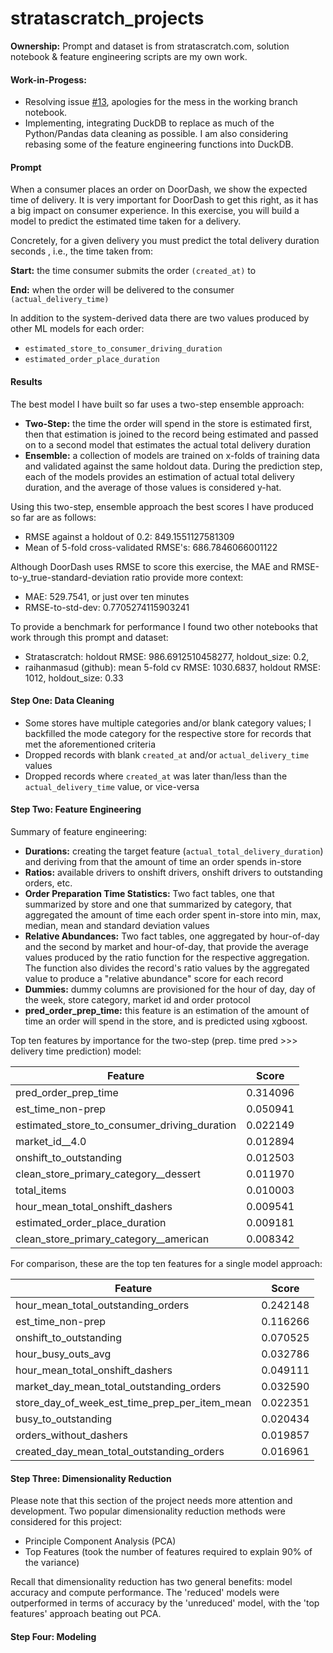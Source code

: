 # stratascratch_projects
**Ownership:** Prompt and dataset is from stratascratch.com, solution notebook & feature engineering scripts are my own work.

#### Work-in-Progess:
- Resolving issue [#13](https://github.com/Tanag3r/stratascratch_projects/issues/13), apologies for the mess in the working branch notebook.
- Implementing, integrating DuckDB to replace as much of the Python/Pandas data cleaning as possible. I am also considering rebasing some of the feature engineering functions into DuckDB.

#### Prompt
When a consumer places an order on DoorDash, we show the expected time of delivery. It is very important for DoorDash to get this right, as it has a big impact on consumer experience. In this exercise, you will build a model to predict the estimated time taken for a delivery.

Concretely, for a given delivery you must predict the total delivery duration seconds , i.e., the time taken from:

__Start:__ the time consumer submits the order `(created_at)` to

__End:__ when the order will be delivered to the consumer `(actual_delivery_time)`

In addition to the system-derived data there are two values produced by other ML models for each order:

- `estimated_store_to_consumer_driving_duration`
- `estimated_order_place_duration`

#### Results
The best model I have built so far uses a two-step ensemble approach:
- **Two-Step:** the time the order will spend in the store is estimated first, then that estimation is joined to the record being estimated and passed on to a second model that estimates the actual total delivery duration
- **Ensemble:** a collection of models are trained on x-folds of training data and validated against the same holdout data. During the prediction step, each of the models provides an estimation of actual total delivery duration, and the average of those values is considered y-hat.

Using this two-step, ensemble approach the best scores I have produced so far are as follows:
- RMSE against a holdout of 0.2: 849.1551127581309
- Mean of 5-fold cross-validated RMSE's: 686.7846066001122

Although DoorDash uses RMSE to score this exercise, the MAE and RMSE-to-y_true-standard-deviation ratio provide more context:
- MAE: 529.7541, or just over ten minutes
- RMSE-to-std-dev: 0.7705274115903241

To provide a benchmark for performance I found two other notebooks that work through this prompt and dataset:
- Stratascratch: holdout RMSE: 986.6912510458277, holdout_size: 0.2,
- raihanmasud (github): mean 5-fold cv RMSE: 1030.6837, holdout RMSE: 1012, holdout_size: 0.33

#### Step One: Data Cleaning
- Some stores have multiple categories and/or blank category values; I backfilled the mode category for the respective store for records that met the aforementioned criteria
- Dropped records with blank `created_at` and/or `actual_delivery_time` values
- Dropped records where `created_at` was later than/less than the `actual_delivery_time` value, or vice-versa

#### Step Two: Feature Engineering
Summary of feature engineering:
- **Durations:** creating the target feature (`actual_total_delivery_duration`) and deriving from that the amount of time an order spends in-store
- **Ratios:** available drivers to onshift drivers, onshift drivers to outstanding orders, etc.
- **Order Preparation Time Statistics:** Two fact tables, one that summarized by store and one that summarized by category, that aggregated the amount of time each order spent in-store into min, max, median, mean and standard deviation values
- **Relative Abundances:** Two fact tables, one aggregated by hour-of-day and the second by market and hour-of-day, that provide the average values produced by the ratio function for the respective aggregation. The function also divides the record's ratio values by the aggregated value to produce a "relative abundance" score for each record
- **Dummies:** dummy columns are provisioned for the hour of day, day of the week, store category, market id and order protocol
- **pred_order_prep_time:** this feature is an estimation of the amount of time an order will spend in the store, and is predicted using xgboost.

Top ten features by importance for the two-step (prep. time pred >>> delivery time prediction) model:

| Feature     | Score       |
| ----------- | ----------- |
| pred_order_prep_time      | 0.314096       |
| est_time_non-prep	   | 0.050941        |
| estimated_store_to_consumer_driving_duration     | 0.022149       |
| market_id__4.0	   | 0.012894        |
| onshift_to_outstanding      | 0.012503       |
| clean_store_primary_category__dessert	   | 0.011970        |
| total_items      | 0.010003       |
| hour_mean_total_onshift_dashers	   | 0.009541        |
| estimated_order_place_duration      | 0.009181       |
| clean_store_primary_category__american	   | 0.008342        |

For comparison, these are the top ten features for a single model approach:

| Feature     | Score       |
| ----------- | ----------- |
| hour_mean_total_outstanding_orders      | 0.242148       |
| est_time_non-prep	   | 0.116266        |
| onshift_to_outstanding      | 0.070525       |
| hour_busy_outs_avg	   | 0.032786        |
| hour_mean_total_onshift_dashers      | 0.049111       |
| market_day_mean_total_outstanding_orders	   | 0.032590        |
| store_day_of_week_est_time_prep_per_item_mean	      | 0.022351       |
| busy_to_outstanding	   | 0.020434        |
| orders_without_dashers      | 0.019857       |
| created_day_mean_total_outstanding_orders	   | 0.016961        |

#### Step Three: Dimensionality Reduction
Please note that this section of the project needs more attention and development. Two popular dimensionality reduction methods were considered for this project:

- Principle Component Analysis (PCA)
- Top Features (took the number of features required to explain 90% of the variance)

Recall that dimensionality reduction has two general benefits: model accuracy and compute performance. The 'reduced' models were outperformed in terms of accuracy by the 'unreduced' model, with the 'top features' approach beating out PCA.
#### Step Four: Modeling

